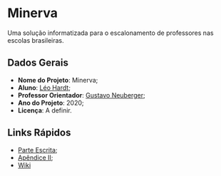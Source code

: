 # Minerva

Uma solução informatizada para o escalonamento de professores nas escolas brasileiras.


## Dados Gerais

- **Nome do Projeto**: Minerva;
- **Aluno**: [Léo Hardt](http://buscatextual.cnpq.br/buscatextual/visualizacv.do?id=K2463923J2);
- **Professor Orientador**: [Gustavo Neuberger](http://buscatextual.cnpq.br/buscatextual/visualizacv.do?id=K4764159Y6);
- **Ano do Projeto**: 2020;
- **Licença**: A definir.

## Links Rápidos

- [Parte Escrita](doc/texto.pdf);
- [Apêndice II](doc/apendiceii.pdf);
- [Wiki](https://github.com/lhardt/Minerva/wiki)
